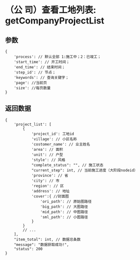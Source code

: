 # （公  司）查看工地列表: getCompanyProjectList

## 参数

    {
        'process': // 默认全部 1:施工中；2：已竣工；
        'start_time': // 开工时间；
        'end_time': // 结束时间；
        'step_id': // 节点；
        'keywords': // 查询关键字；
        'page': //当前页
        'size': //每页数量
    }

## 返回数据

    {
        'project_list': [
            {
                'project_id': 工地id
                'village': // 小区名称
                'costomer_name': // 业主姓名
                'area': // 面积
                'unit': // 户型
                'style': // 风格
                "complete_status": "", // 施工状态
                "current_step": int, // 当前施工进度（大阶段nodeid）
                'province': // 省
                'city': // 市
                'region': // 区
                'address': // 地址
                'cover':{ //封面图
                    'ori_path': // 原始图路径
                    'big_path': // 大图路径
                    'mid_path': // 中图路径
                    'sml_path': // 小图路径
                }
            }
            // ...
        ],
        "item_total": int, // 数据总条数
        "message": "数据获取成功!",
        "status": 200
    }
